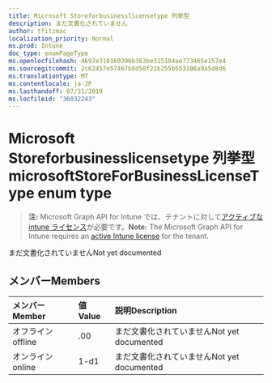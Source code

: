 ```yaml
---
title: Microsoft Storeforbusinesslicensetype 列挙型
description: まだ文書化されていません
author: tfitzmac
localization_priority: Normal
ms.prod: Intune
doc_type: enumPageType
ms.openlocfilehash: 4697e310160396b363be315104ae773465e157e4
ms.sourcegitcommit: 2c62457e57467b8d50f21b255b553106a9a5d8d6
ms.translationtype: MT
ms.contentlocale: ja-JP
ms.lasthandoff: 07/31/2019
ms.locfileid: "36032243"
---
```

# <a name="microsoftstoreforbusinesslicensetype-enum-type"></a><span data-ttu-id="af3c1-103">Microsoft Storeforbusinesslicensetype 列挙型</span><span class="sxs-lookup"><span data-stu-id="af3c1-103">microsoftStoreForBusinessLicenseType enum type</span></span>

> <span data-ttu-id="af3c1-104">**注:** Microsoft Graph API for Intune では、テナントに対して[アクティブな intune ライセンス](https://go.microsoft.com/fwlink/?linkid=839381)が必要です。</span><span class="sxs-lookup"><span data-stu-id="af3c1-104">**Note:** The Microsoft Graph API for Intune requires an [active Intune license](https://go.microsoft.com/fwlink/?linkid=839381) for the tenant.</span></span>

<span data-ttu-id="af3c1-105">まだ文書化されていません</span><span class="sxs-lookup"><span data-stu-id="af3c1-105">Not yet documented</span></span>

## <a name="members"></a><span data-ttu-id="af3c1-106">メンバー</span><span class="sxs-lookup"><span data-stu-id="af3c1-106">Members</span></span>
|<span data-ttu-id="af3c1-107">メンバー</span><span class="sxs-lookup"><span data-stu-id="af3c1-107">Member</span></span>|<span data-ttu-id="af3c1-108">値</span><span class="sxs-lookup"><span data-stu-id="af3c1-108">Value</span></span>|<span data-ttu-id="af3c1-109">説明</span><span class="sxs-lookup"><span data-stu-id="af3c1-109">Description</span></span>|
|:---|:---|:---|
|<span data-ttu-id="af3c1-110">オフライン</span><span class="sxs-lookup"><span data-stu-id="af3c1-110">offline</span></span>|<span data-ttu-id="af3c1-111">.0</span><span class="sxs-lookup"><span data-stu-id="af3c1-111">0</span></span>|<span data-ttu-id="af3c1-112">まだ文書化されていません</span><span class="sxs-lookup"><span data-stu-id="af3c1-112">Not yet documented</span></span>|
|<span data-ttu-id="af3c1-113">オンライン</span><span class="sxs-lookup"><span data-stu-id="af3c1-113">online</span></span>|<span data-ttu-id="af3c1-114">1-d</span><span class="sxs-lookup"><span data-stu-id="af3c1-114">1</span></span>|<span data-ttu-id="af3c1-115">まだ文書化されていません</span><span class="sxs-lookup"><span data-stu-id="af3c1-115">Not yet documented</span></span>|



